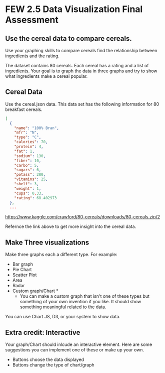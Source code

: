 # FEW 2.5 Data Visualization Final Assessment

## Use the cereal data to compare cereals. 

Use your graphing skills to compare cereals find the relationship between ingredients and the rating.

The dataset contains 80 cereals. Each cereal has a rating and a list of ingredients. Your goal is to graph the data in three graphs and try to show what ingredients make a cereal popular. 

## Cereal Data 

Use the cereal.json data. This data set has the following information for 80 breakfast cereals. 

```JSON
[
  {
    "name": "100% Bran",
    "mfr": "N",
    "type": "C",
    "calories": 70,
    "protein": 4,
    "fat": 1,
    "sodium": 130,
    "fiber": 10,
    "carbo": 5,
    "sugars": 6,
    "potass": 280,
    "vitamins": 25,
    "shelf": 3,
    "weight": 1,
    "cups": 0.33,
    "rating": 68.402973
  },
  ...
  ```

https://www.kaggle.com/crawford/80-cereals/downloads/80-cereals.zip/2

Refernce the link above to get more insight into the cereal data.  

## Make Three visualizations 

Make three graphs each a different type. For example: 

- Bar graph
- Pie Chart
- Scatter Plot
- Area
- Radar
- Custom graph/Chart *
	* You can make a custom graph that isn't one of these types but something of your own invention if you like. It should show something meaningful related to the data. 

You can use Chart JS, D3, or your system to show data. 

## Extra credit: Interactive 

Your graph/Chart should inlcude an interactive element. Here are some suggestions you can implement one of these or make up your own. 

- Buttons choose the data displayed
- Buttons change the type of chart/graph



